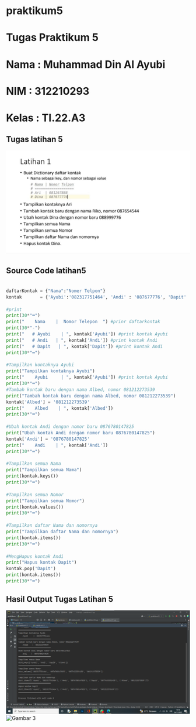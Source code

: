 # praktikum5
# Tugas Praktikum 5
# Nama : Muhammad Din Al Ayubi
# NIM : 312210293
# Kelas : TI.22.A3

## Tugas latihan 5
![gambar1](hasil/tugas_latihan_5.jpeg)
## Source Code latihan5
```python

daftarKontak = {"Nama":"Nomer Telpon"}
kontak       = {'Ayubi':'082317751464', 'Andi' : '087677776', 'Dapit' : '0877433331430'}

#print
print(30*"═")
print("    Nama    |  Nomor Telepon  ") #prinr daftarkontak
print(30*"-")
print("   # Ayubi    | ", kontak['Ayubi']) #print kontak Ayubi
print("   # Andi   | ", kontak['Andi']) #print kontak Andi
print("   # Dapit   | ", kontak['Dapit']) #print kontak Andi
print(30*"═")

#Tampilkan kontaknya Ayubi
print("Tampilkan kontaknya Ayubi")
print("    Ayubi     | ", kontak['Ayubi']) #print kontak Ayubi
print(30*"═")
#Tambah kontak baru dengan nama Albed, nomor 081212273539
print("Tambah kontak baru dengan nama Albed, nomor 081212273539")
kontak['Albed'] = '081212273539'
print("    Albed    | ", kontak['Albed'])
print(30*"═")

#Ubah kontak Andi dengan nomor baru 0876780147825
print("Ubah kontak Andi dengan nomor baru 0876780147825")
kontak['Andi'] = '0876780147825'
print("    Andi    | ", kontak['Andi'])
print(30*"═")

#Tampilkan semua Nama
print("Tampilkan semua Nama")
print(kontak.keys())
print(30*"═")

#Tampilkan semua Nomor
print("Tampilkan semua Nomor")
print(kontak.values())
print(30*"═")

#Tampilkan daftar Nama dan nomornya
print("Tampilkan daftar Nama dan nomornya")
print(kontak.items())
print(30*"═")

#MengHapus kontak Andi
print("Hapus kontak Dapit")
kontak.pop('Dapit')
print(kontak.items())
print(30*"═")

```
## Hasil Output Tugas Latihan 5
![Gambar 2](hasil/hasil%20praktikum5.1.png)
![Gambar 3](hasil/hasilpraktikum5.3.png.png)